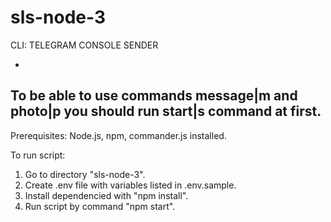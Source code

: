 # sls-node-3
CLI: TELEGRAM CONSOLE SENDER

-
To be able to use commands message|m and photo|p you should run start|s command at first.
-

Prerequisites: Node.js, npm, commander.js installed.

To run script:

1. Go to directory "sls-node-3".
2. Create .env file with variables listed in .env.sample.
3. Install dependencied with "npm install".
4. Run script by command "npm start".
